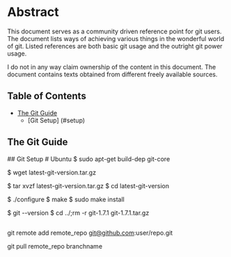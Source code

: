 # Abstract

This document serves as a community driven reference point for git users. The 
document lists ways of achieving various things in the wonderful world of git. 
Listed references are both basic git usage and the outright git power usage.

I do not in any way claim ownership of the content in this document. The 
document contains texts obtained from different freely available sources.

## Table of Contents

* [The Git Guide](#guide)
    * [Git Setup] (#setup)


## The Git Guide

<a name="setup">
## Git Setup
# Ubuntu
$ sudo apt-get build-dep git-core

$ wget latest-git-version.tar.gz

$ tar xvzf latest-git-version.tar.gz
$ cd latest-git-version

$ ./configure
$ make
$ sudo make install

$ git --version
$ cd ../;rm -r git-1.7.1 git-1.7.1.tar.gz 

##

git remote add remote_repo git@github.com:user/repo.git


git pull remote_repo branchname
